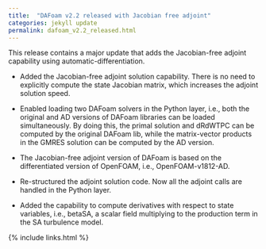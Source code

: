 ```yaml
---
title:  "DAFoam v2.2 released with Jacobian free adjoint"
categories: jekyll update
permalink: dafoam_v2.2_released.html
---
```


This release contains a major update that adds the Jacobian-free adjoint capability using automatic-differentiation.

- Added the Jacobian-free adjoint solution capability. There is no need to explicitly compute the state Jacobian matrix, which increases the adjoint solution speed.

- Enabled loading two DAFoam solvers in the Python layer, i.e., both the original and AD versions of DAFoam libraries can be loaded simultaneously. By doing this, the primal solution and dRdWTPC can be computed by the original DAFoam lib, while the matrix-vector products in the GMRES solution can be computed by the AD version.

- The Jacobian-free adjoint version of DAFoam is based on the differentiated version of OpenFOAM, i.e., OpenFOAM-v1812-AD.

- Re-structured the adjoint solution code. Now all the adjoint calls are handled in the Python layer.

- Added the capability to compute derivatives with respect to state variables, i.e., betaSA, a scalar field multiplying to the production term in the SA turbulence model.

{% include links.html %}

